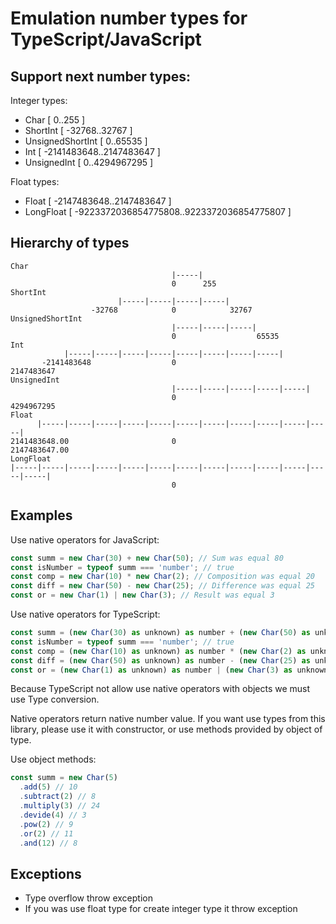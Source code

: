 # Emulation number types for TypeScript/JavaScript

## Support next number types:

Integer types:
* Char [ 0..255 ]
* ShortInt [ -32768..32767 ]
* UnsignedShortInt [ 0..65535 ]
* Int [ -2141483648..2147483647 ]
* UnsignedInt [ 0..4294967295 ]

Float types:
* Float [ -2147483648..2147483647 ]
* LongFloat [ -9223372036854775808..9223372036854775807 ]

## Hierarchy of types

```
Char
                                    |-----|
                                    0      255
ShortInt
                        |-----|-----|-----|-----|
                  -32768            0            32767
UnsignedShortInt
                                    |-----|-----|-----|
                                    0                  65535
Int
            |-----|-----|-----|-----|-----|-----|-----|-----|
       -2141483648                  0                        2147483647
UnsignedInt
                                    |-----|-----|-----|-----|-----|
                                    0                              4294967295
Float
      |-----|-----|-----|-----|-----|-----|-----|-----|-----|-----|-----|
2141483648.00                       0                                    2147483647.00
LongFloat
|-----|-----|-----|-----|-----|-----|-----|-----|-----|-----|-----|-----|-----|
                                    0
```

## Examples

Use native operators for JavaScript:

```javascript
const summ = new Char(30) + new Char(50); // Sum was equal 80
const isNumber = typeof summ === 'number'; // true
const comp = new Char(10) * new Char(2); // Composition was equal 20
const diff = new Char(50) - new Char(25); // Difference was equal 25
const or = new Char(1) | new Char(3); // Result was equal 3
```

Use native operators for TypeScript:

```javascript
const summ = (new Char(30) as unknown) as number + (new Char(50) as unknown) as number; // Sum was equal 80
const isNumber = typeof summ === 'number'; // true
const comp = (new Char(10) as unknown) as number * (new Char(2) as unknown) as number; // Composition was equal 20
const diff = (new Char(50) as unknown) as number - (new Char(25) as unknown) as number; // Difference was equal 25
const or = (new Char(1) as unknown) as number | (new Char(3) as unknown) as number; // Result was equal 3
```

Because TypeScript not allow use native operators with objects we must use Type conversion.

Native operators return native number value.
If you want use types from this library, please use it with constructor, or use methods provided by object of type.

Use object methods:

```typescript
const summ = new Char(5)
  .add(5) // 10
  .subtract(2) // 8
  .multiply(3) // 24
  .devide(4) // 3
  .pow(2) // 9
  .or(2) // 11
  .and(12) // 8
```

## Exceptions

* Type overflow throw exception
* If you was use float type for create integer type it throw exception
